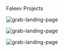 Faleev Projects


![grab-landing-page](https://github.com/nupod/test-game/blob/master/a%20(1).gif)

![grab-landing-page](https://github.com/nupod/to-garden/blob/master/a%20(2).gif)

![grab-landing-page](https://pp.userapi.com/c855036/v855036990/150f9/29La3abGadk.jpg)
